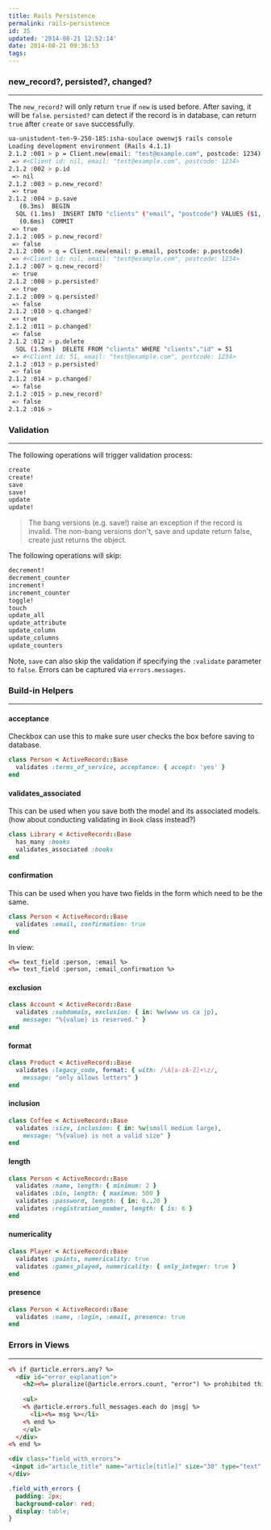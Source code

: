 ```yaml
---
title: Rails Persistence
permalink: rails-persistence
id: 35
updated: '2014-08-21 12:52:14'
date: 2014-08-21 09:36:53
tags:
---
```


### new_record?, persisted?, changed?

---
The `new_record?` will only return `true` if `new` is used before. After saving, it will be `false`. `persisted?` can detect if the record is in database, can return `true` after `create` or `save` successfully. 
```Bash
ua-unistudent-ten-9-250-185:isha-soulace owenwj$ rails console
Loading development environment (Rails 4.1.1)
2.1.2 :001 > p = Client.new(email: "test@example.com", postcode: 1234)
 => #<Client id: nil, email: "test@example.com", postcode: 1234> 
2.1.2 :002 > p.id
 => nil 
2.1.2 :003 > p.new_record?
 => true 
2.1.2 :004 > p.save
   (0.3ms)  BEGIN
  SQL (1.1ms)  INSERT INTO "clients" ("email", "postcode") VALUES ($1, $2) RETURNING "id"  [["email", "test@example.com"], ["postcode", 1234]]
   (0.6ms)  COMMIT
 => true 
2.1.2 :005 > p.new_record?
 => false 
2.1.2 :006 > q = Client.new(email: p.email, postcode: p.postcode)
 => #<Client id: nil, email: "test@example.com", postcode: 1234> 
2.1.2 :007 > q.new_record?
 => true 
2.1.2 :008 > p.persisted?
 => true 
2.1.2 :009 > q.persisted?
 => false 
2.1.2 :010 > q.changed?
 => true 
2.1.2 :011 > p.changed?
 => false 
2.1.2 :012 > p.delete
  SQL (1.5ms)  DELETE FROM "clients" WHERE "clients"."id" = 51
 => #<Client id: 51, email: "test@example.com", postcode: 1234> 
2.1.2 :013 > p.persisted?
 => false 
2.1.2 :014 > p.changed?
 => false 
2.1.2 :015 > p.new_record?
 => false 
2.1.2 :016 > 
```

### Validation

---
The following operations will trigger validation process:
```ruby
create
create!
save
save!
update
update!
```
> The bang versions (e.g. save!) raise an exception if the record is invalid. The non-bang versions don't, save and update return false, create just returns the object.

The following operations will skip:
```ruby
decrement!
decrement_counter
increment!
increment_counter
toggle!
touch
update_all
update_attribute
update_column
update_columns
update_counters
```
Note, `save` can also skip the validation if specifying the `:validate` parameter to `false`. Errors can be captured via `errors.messages`.

### Build-in Helpers

---
#### acceptance
Checkbox can use this to make sure user checks the box before saving to database.
```ruby
class Person < ActiveRecord::Base
  validates :terms_of_service, acceptance: { accept: 'yes' }
end
```

#### validates_associated
This can be used when you save both the model and its associated models. (how about conducting validating in `Book` class instead?)
```ruby
class Library < ActiveRecord::Base
  has_many :books
  validates_associated :books
end
```

#### confirmation
This can be used when you have two fields in the form which need to be the same.
```ruby
class Person < ActiveRecord::Base
  validates :email, confirmation: true
end
```
In view:
```html
<%= text_field :person, :email %>
<%= text_field :person, :email_confirmation %>
```
#### exclusion
```ruby
class Account < ActiveRecord::Base
  validates :subdomain, exclusion: { in: %w(www us ca jp),
    message: "%{value} is reserved." }
end
```
#### format
```ruby
class Product < ActiveRecord::Base
  validates :legacy_code, format: { with: /\A[a-zA-Z]+\z/,
    message: "only allows letters" }
end
```

#### inclusion
```ruby
class Coffee < ActiveRecord::Base
  validates :size, inclusion: { in: %w(small medium large),
    message: "%{value} is not a valid size" }
end
```

#### length
```ruby
class Person < ActiveRecord::Base
  validates :name, length: { minimum: 2 }
  validates :bio, length: { maximum: 500 }
  validates :password, length: { in: 6..20 }
  validates :registration_number, length: { is: 6 }
end
```

#### numericality 
```ruby
class Player < ActiveRecord::Base
  validates :points, numericality: true
  validates :games_played, numericality: { only_integer: true }
end
```
#### presence
```ruby
class Person < ActiveRecord::Base
  validates :name, :login, :email, presence: true
end
```

### Errors in Views

---
```html
<% if @article.errors.any? %>
  <div id="error_explanation">
    <h2><%= pluralize(@article.errors.count, "error") %> prohibited this article from being saved:</h2>
 
    <ul>
    <% @article.errors.full_messages.each do |msg| %>
      <li><%= msg %></li>
    <% end %>
    </ul>
  </div>
<% end %>
```

```html
<div class="field_with_errors">
 <input id="article_title" name="article[title]" size="30" type="text" value="">
</div>
```

```css
.field_with_errors {
  padding: 2px;
  background-color: red;
  display: table;
}
```